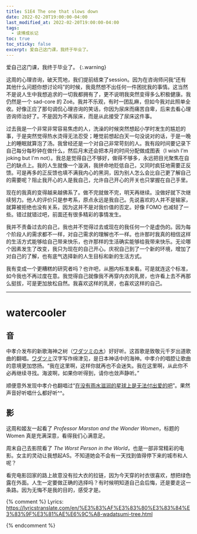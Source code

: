 ```yaml
---
title: S1E4 The one that slows down
date: 2022-02-20T19:00:00-04:00
last_modified_at: 2022-02-20T19:00:00-04:00
tags:
  - 读博成长记
toc: true
toc_sticky: false
excerpt: 爱自己这门课，我终于毕业了。
---
```


爱自己这门课，我终于毕业了。
{:.warning}

这周的心理咨询，破天荒地，我们提前结束了session。因为在咨询师问我“还有其他什么问题你想讨论吗”的时候，我竟然想不出任何一件困扰我的事情。这当然不是说人生中我想追求的一切我都拥有了，更不说明我突然变得多么积极健康。我仍然是一个 sad-core 的 Zoë。我并不乐观，有时一团乱麻，但如今我对此照单全收。好像正应了那句调侃心理咨询的笑话，你因为尿床而痛苦自卑，后来去看心理咨询师治好了。不是因为不再尿床，而是从此接受了尿床这件事。

过去我是一个非常非常容易焦虑的人，洗澡的时候突然想起小学时发生的尴尬的事，于是突然觉得热水烫得无法忍受；睡觉前想起白天一句没说对的话，于是一晚上的睡眠就算泡了汤。我曾经还是一个对自己非常苛刻的人。我有段时间要记录下自己每分每秒钟在做什么，然后月末还会把本月的时间分配做成图表（I wish I'm joking but I'm not）。我总是觉得自己不够好，做得不够多，永远把目光聚焦在自己的缺点上。我的人生就像一个漩涡，我拼命地贬低自己，又同时疯狂地需要正反馈。可是再多的正反馈也填不满我内心的黑洞，因为别人怎么会比自己更了解自己的需要呢？阻止我开心的人是我自己，允许自己开心的开关也只掌握在自己手里。

现在的我真的变得越来越佛系了。做不完就做不完，明天再继续。没做好就下次继续努力。他人的评价只是参考系，原点永远是我自己。先说喜欢的人并不是输家，就算被拒绝也没有关系，因为这并不是对我价值的否定。好像 FOMO 也减轻了一些。错过就错过吧，前面还有很多精彩的事情发生。

我并不责备过去的自己，我也并不觉得过去或现在的我任何一个是虚伪的。因为每个阶段人的需求都不一样，对自己需求的理解也不一样。也许那时我真的相信这样的生活方式能够给自己带来快乐，也许那样的生活确实能够给我带来快乐。无论哪个因素发生了改变，我只为现在的自己开心。庆祝自己到了一个新的环境，增加了对自己的了解，也有底气选择新的人生目标和新的生活方式。

我有变成一个更糟糕的研究者吗？也许吧，从圈内标准来看。可是就连这个标准，如今我也不再过度在意。我觉得自己就像我不再穿内衣的乳房，也许看上去不再那么挺拔，可是更加放松自然。我喜欢这样的乳房，也喜欢这样的自己。


---
# watercooler
## 音
中孝介发布的新歌海神之树（[ワダツミの木](https://open.spotify.com/track/1dR4uOsiIaePJeuIEqmMKI?si=f61315f59ae34c4e)）好好听。这首歌是致敬元千岁出道歌曲的翻唱。[ワダツミ](https://zh.wikipedia.org/wiki/%E7%B6%BF%E6%B4%A5%E8%A6%8B)汉字写作绵津见，是日本神话中的海神。中孝介的唱腔让歌曲的意境更加悠扬。“我在这里啊，这样你就再也不会迷失。我在这里啊，从此你不必再继续寻找。海波啊，如果你听得到，请你也敛声静听。”
<br/>

顺便意外发现中孝介也翻唱过“[在没有雨水滋润的星球上是无法付出爱的吧](https://open.spotify.com/track/54uzeok7IH6e5Lhrm3oaq9?si=92cfabc2afbe4bbd)”。果然声音好听唱什么都好听^^。

## 影
这周和姬友一起看了 *Professor Marston and the Wonder Women*，标题的 Women 真是充满深意，看得我们心满意足。

周末自己去影院看了 *The Worst Person in the World*，也是一部非常精彩的电影。女主的灵动让我想起AS。不知道她会不会有一天找到值得停下来的城市和人呢？

看完电影回家的路上故意没有拉大衣的拉链，因为今天穿的衬衣很喜欢，想把绿色露在外面。人生一定要做正确的选择吗？有时候明知道自己会后悔，还是要走这一条路。因为无悔不是我的目的，感受才是。

{% comment %}
Lyrics: https://lyricstranslate.com/en/%E3%83%AF%E3%83%80%E3%83%84%E3%83%9F%E3%81%AE%E6%9C%A8-wadatsumi-tree.html


{% endcomment %}
